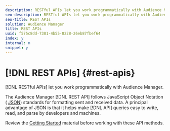 ```yaml
---
description: RESTful APIs let you work programmatically with Audience Manager.
seo-description: RESTful APIs let you work programmatically with Audience Manager.
seo-title: REST APIs
solution: Audience Manager
title: REST APIs
uuid: f575c8dd-7381-4b55-8228-26eb87fbef64
index: y
internal: n
snippet: y
---
```


# [!DNL REST APIs] {#rest-apis}

[!DNL RESTful APIs] let you work programmatically with Audience Manager.

The Audience Manager [!DNL REST API] follows JavaScript Object Notation ( [JSON](https://www.json.org/)) standards for formatting sent and received data. A principal advantage of JSON is that it helps make [!DNL API] queries easy to write, read, and parse by developers and machines.

Review the [Getting Started](../../c-api/c-rest-api-main/aam-api-getting-started.md#getting-started-with-rest-apis) material before working with these API methods.